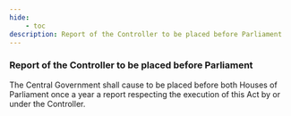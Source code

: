 ```yaml
---
hide:
    - toc
description: Report of the Controller to be placed before Parliament
---
```


### Report of the Controller to be placed before Parliament

The Central Government shall cause to be placed before both Houses of Parliament once a year a report respecting the execution of this Act by or under the Controller.